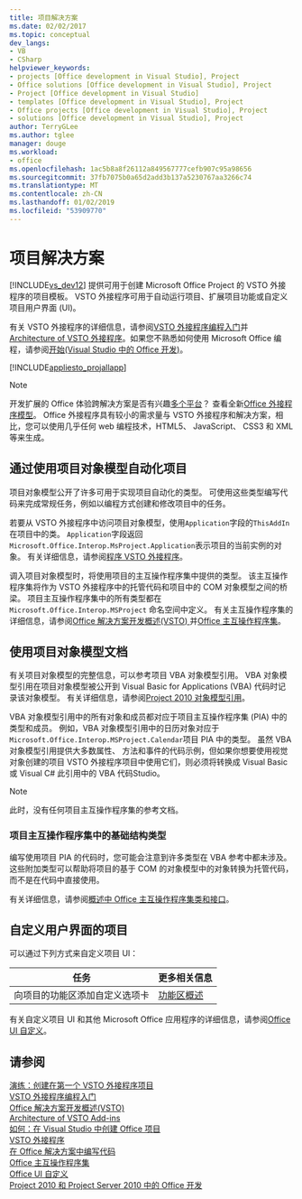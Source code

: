 ```yaml
---
title: 项目解决方案
ms.date: 02/02/2017
ms.topic: conceptual
dev_langs:
- VB
- CSharp
helpviewer_keywords:
- projects [Office development in Visual Studio], Project
- Office solutions [Office development in Visual Studio], Project
- Project [Office development in Visual Studio]
- templates [Office development in Visual Studio], Project
- Office projects [Office development in Visual Studio], Project
- solutions [Office development in Visual Studio], Project
author: TerryGLee
ms.author: tglee
manager: douge
ms.workload:
- office
ms.openlocfilehash: 1ac5b8a8f26112a849567777cefb907c95a98656
ms.sourcegitcommit: 37fb7075b0a65d2add3b137a5230767aa3266c74
ms.translationtype: MT
ms.contentlocale: zh-CN
ms.lasthandoff: 01/02/2019
ms.locfileid: "53909770"
---
```

# <a name="project-solutions"></a>项目解决方案
  [!INCLUDE[vs_dev12](../vsto/includes/vs-dev12-md.md)] 提供可用于创建 Microsoft Office Project 的 VSTO 外接程序的项目模板。 VSTO 外接程序可用于自动运行项目、扩展项目功能或自定义项目用户界面 (UI)。  
  
 有关 VSTO 外接程序的详细信息，请参阅[VSTO 外接程序编程入门](../vsto/getting-started-programming-vsto-add-ins.md)并[Architecture of VSTO 外接程序](../vsto/architecture-of-vsto-add-ins.md)。如果您不熟悉如何使用 Microsoft Office 编程，请参阅[开始&#40;Visual Studio 中的 Office 开发&#41;](../vsto/getting-started-office-development-in-visual-studio.md)。  
  
 [!INCLUDE[appliesto_projallapp](../vsto/includes/appliesto-projallapp-md.md)]  
  
> [!NOTE]  
>  开发扩展的 Office 体验跨解决方案是否有兴趣[多个平台](https://dev.office.com/add-in-availability)？ 查看全新[Office 外接程序模型](https://dev.office.com/docs/add-ins/overview/office-add-ins)。 Office 外接程序具有较小的需求量与 VSTO 外接程序和解决方案，相比，您可以使用几乎任何 web 编程技术，HTML5、 JavaScript、 CSS3 和 XML 等来生成。  
  
## <a name="automate-project-by-using-the-project-object-model"></a>通过使用项目对象模型自动化项目  
 项目对象模型公开了许多可用于实现项目自动化的类型。 可使用这些类型编写代码来完成常规任务，例如以编程方式创建和修改项目中的任务。  
  
 若要从 VSTO 外接程序中访问项目对象模型，使用`Application`字段的`ThisAddIn`在项目中的类。 `Application`字段返回`Microsoft.Office.Interop.MsProject.Application`表示项目的当前实例的对象。 有关详细信息，请参阅[程序 VSTO 外接程序](../vsto/programming-vsto-add-ins.md)。  
  
 调入项目对象模型时，将使用项目的主互操作程序集中提供的类型。 该主互操作程序集将作为 VSTO 外接程序中的托管代码和项目中的 COM 对象模型之间的桥梁。 项目主互操作程序集中的所有类型都在 `Microsoft.Office.Interop.MSProject` 命名空间中定义。 有关主互操作程序集的详细信息，请参阅[Office 解决方案开发概述&#40;VSTO&#41; ](../vsto/office-solutions-development-overview-vsto.md)并[Office 主互操作程序集](../vsto/office-primary-interop-assemblies.md)。  
  
## <a name="use-the-project-object-model-documentation"></a>使用项目对象模型文档  
 有关项目对象模型的完整信息，可以参考项目 VBA 对象模型引用。 VBA 对象模型引用在项目对象模型被公开到 Visual Basic for Applications (VBA) 代码时记录该对象模型。 有关详细信息，请参阅[Project 2010 对象模型引用](http://go.microsoft.com/fwlink/?LinkId=199771)。  
  
 VBA 对象模型引用中的所有对象和成员都对应于项目主互操作程序集 (PIA) 中的类型和成员。 例如，VBA 对象模型引用中的日历对象对应于`Microsoft.Office.Interop.MSProject.Calendar`项目 PIA 中的类型。 虽然 VBA 对象模型引用提供大多数属性、 方法和事件的代码示例，但如果你想要使用视觉对象创建的项目 VSTO 外接程序项目中使用它们，则必须将转换成 Visual Basic 或 Visual C# 此引用中的 VBA 代码Studio。  
  
> [!NOTE]  
>  此时，没有任何项目主互操作程序集的参考文档。  
  
### <a name="infrastructure-types-in-the-project-primary-interop-assembly"></a>项目主互操作程序集中的基础结构类型  
 编写使用项目 PIA 的代码时，您可能会注意到许多类型在 VBA 参考中都未涉及。 这些附加类型可以帮助将项目的基于 COM 的对象模型中的对象转换为托管代码，而不是在代码中直接使用。  
  
 有关详细信息，请参阅[概述中 Office 主互操作程序集类和接口](http://go.microsoft.com/fwlink/?LinkId=189592)。  
  
## <a name="customize-the-user-interface-of-project"></a>自定义用户界面的项目  
 可以通过下列方式来自定义项目 UI：  
  
|任务|更多相关信息|  
|----------|--------------------------|  
|向项目的功能区添加自定义选项卡|[功能区概述](../vsto/ribbon-overview.md)|  
  
 有关自定义项目 UI 和其他 Microsoft Office 应用程序的详细信息，请参阅[Office UI 自定义](../vsto/office-ui-customization.md)。  
  
## <a name="see-also"></a>请参阅  
 [演练：创建在第一个 VSTO 外接程序项目](../vsto/walkthrough-creating-your-first-vsto-add-in-for-project.md)   
 [VSTO 外接程序编程入门](../vsto/getting-started-programming-vsto-add-ins.md)   
 [Office 解决方案开发概述&#40;VSTO&#41;](../vsto/office-solutions-development-overview-vsto.md)   
 [Architecture of VSTO Add-ins](../vsto/architecture-of-vsto-add-ins.md)   
 [如何：在 Visual Studio 中创建 Office 项目](../vsto/how-to-create-office-projects-in-visual-studio.md)   
 [VSTO 外接程序](../vsto/programming-vsto-add-ins.md)   
 [在 Office 解决方案中编写代码](../vsto/writing-code-in-office-solutions.md)   
 [Office 主互操作程序集](../vsto/office-primary-interop-assemblies.md)   
 [Office UI 自定义](../vsto/office-ui-customization.md)   
 [Project 2010 和 Project Server 2010 中的 Office 开发](http://go.microsoft.com/fwlink/?LinkId=199016)  

